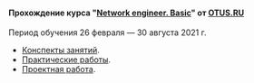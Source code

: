 #### Прохождение курса "[Network engineer. Basic](https://otus.ru/lessons/setevoy-inzhener-basic/)" от [OTUS.RU](https://otus.ru/)
Период обучения 26 февраля — 30 августа 2021 г.

 - [Конспекты занятий](lections/).
 - [Практические работы](labs/).
 - [Проектная работа](final/).

